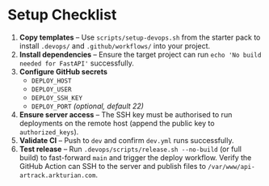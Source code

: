 # Setup Checklist

1. **Copy templates** – Use `scripts/setup-devops.sh` from the starter pack to install `.devops/` and `.github/workflows/` into your project.
2. **Install dependencies** – Ensure the target project can run `echo 'No build needed for FastAPI'` successfully.
3. **Configure GitHub secrets**
   - `DEPLOY_HOST`
   - `DEPLOY_USER`
   - `DEPLOY_SSH_KEY`
   - `DEPLOY_PORT` *(optional, default 22)*
4. **Ensure server access** – The SSH key must be authorised to run deployments on the remote host (append the public key to `authorized_keys`).
5. **Validate CI** – Push to `dev` and confirm `dev.yml` runs successfully.
6. **Test release** – Run `.devops/scripts/release.sh --no-build` (or full build) to fast-forward `main` and trigger the deploy workflow. Verify the GitHub Action can SSH to the server and publish files to `/var/www/api-artrack.arkturian.com`.
